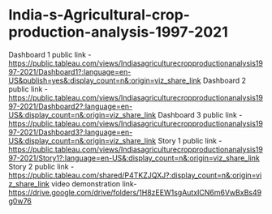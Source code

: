 # India-s-Agricultural-crop-production-analysis-1997-2021
Dashboard 1 public link - https://public.tableau.com/views/Indiasagriculturecropproductionanalysis1997-2021/Dashboard1?:language=en-US&publish=yes&:display_count=n&:origin=viz_share_link
Dashboard 2 public link -https://public.tableau.com/views/Indiasagriculturecropproductionanalysis1997-2021/Dashboard2?:language=en-US&:display_count=n&:origin=viz_share_link
Dashboard 3 public link -https://public.tableau.com/views/Indiasagriculturecropproductionanalysis1997-2021/Dashboard3?:language=en-US&:display_count=n&:origin=viz_share_link
Story 1 public link -https://public.tableau.com/views/Indiasagriculturecropproductionanalysis1997-2021/Story1?:language=en-US&:display_count=n&:origin=viz_share_link
Story 2 public link -https://public.tableau.com/shared/P4TKZJQXJ?:display_count=n&:origin=viz_share_link
video demonstration link- https://drive.google.com/drive/folders/1H8zEEW1sgAutxICN6m6VwBxBs49g0w76

